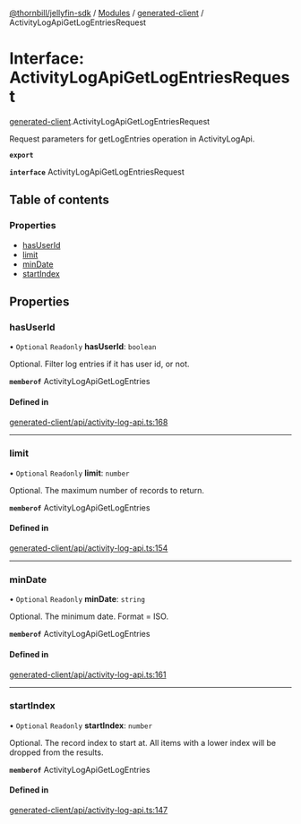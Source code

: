 [@thornbill/jellyfin-sdk](../README.md) / [Modules](../modules.md) / [generated-client](../modules/generated_client.md) / ActivityLogApiGetLogEntriesRequest

# Interface: ActivityLogApiGetLogEntriesRequest

[generated-client](../modules/generated_client.md).ActivityLogApiGetLogEntriesRequest

Request parameters for getLogEntries operation in ActivityLogApi.

**`export`**

**`interface`** ActivityLogApiGetLogEntriesRequest

## Table of contents

### Properties

- [hasUserId](generated_client.ActivityLogApiGetLogEntriesRequest.md#hasuserid)
- [limit](generated_client.ActivityLogApiGetLogEntriesRequest.md#limit)
- [minDate](generated_client.ActivityLogApiGetLogEntriesRequest.md#mindate)
- [startIndex](generated_client.ActivityLogApiGetLogEntriesRequest.md#startindex)

## Properties

### hasUserId

• `Optional` `Readonly` **hasUserId**: `boolean`

Optional. Filter log entries if it has user id, or not.

**`memberof`** ActivityLogApiGetLogEntries

#### Defined in

[generated-client/api/activity-log-api.ts:168](https://github.com/thornbill/jellyfin-sdk-typescript/blob/21a118e/src/generated-client/api/activity-log-api.ts#L168)

___

### limit

• `Optional` `Readonly` **limit**: `number`

Optional. The maximum number of records to return.

**`memberof`** ActivityLogApiGetLogEntries

#### Defined in

[generated-client/api/activity-log-api.ts:154](https://github.com/thornbill/jellyfin-sdk-typescript/blob/21a118e/src/generated-client/api/activity-log-api.ts#L154)

___

### minDate

• `Optional` `Readonly` **minDate**: `string`

Optional. The minimum date. Format &#x3D; ISO.

**`memberof`** ActivityLogApiGetLogEntries

#### Defined in

[generated-client/api/activity-log-api.ts:161](https://github.com/thornbill/jellyfin-sdk-typescript/blob/21a118e/src/generated-client/api/activity-log-api.ts#L161)

___

### startIndex

• `Optional` `Readonly` **startIndex**: `number`

Optional. The record index to start at. All items with a lower index will be dropped from the results.

**`memberof`** ActivityLogApiGetLogEntries

#### Defined in

[generated-client/api/activity-log-api.ts:147](https://github.com/thornbill/jellyfin-sdk-typescript/blob/21a118e/src/generated-client/api/activity-log-api.ts#L147)
